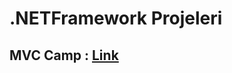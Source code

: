 # .NETFramework Projeleri

## MVC Camp : [Link](https://www.youtube.com/playlist?list=PLKnjBHu2xXNNQJehhCg--CzQQMHXTsFAb)